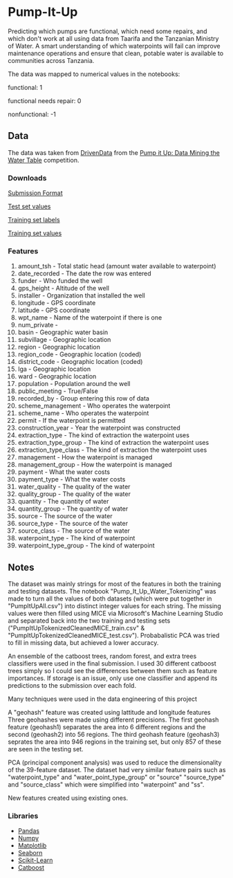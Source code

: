 # Pump-It-Up
Predicting which pumps are functional, which need some repairs, and which don't work at all using data from Taarifa and the Tanzanian Ministry of Water. A smart understanding of which waterpoints will fail can improve maintenance operations and ensure that clean, potable water is available to communities across Tanzania. 

The data was mapped to numerical values in the notebooks:

functional: 1

functional needs repair: 0

nonfunctional: -1

## Data

The data was taken from [DrivenData](drivendata.org) from the [Pump it Up: Data Mining the Water Table](https://www.drivendata.org/competitions/7/pump-it-up-data-mining-the-water-table/) competition.

### Downloads

[Submission Format](https://s3.amazonaws.com/drivendata/data/7/public/SubmissionFormat.csv)

[Test set values](https://s3.amazonaws.com/drivendata/data/7/public/702ddfc5-68cd-4d1d-a0de-f5f566f76d91.csv)

[Training set labels](https://s3.amazonaws.com/drivendata/data/7/public/0bf8bc6e-30d0-4c50-956a-603fc693d966.csv)

[Training set values](https://s3.amazonaws.com/drivendata/data/7/public/4910797b-ee55-40a7-8668-10efd5c1b960.csv)

### Features
1) amount_tsh - Total static head (amount water available to waterpoint)
2) date_recorded - The date the row was entered
3) funder - Who funded the well
4) gps_height - Altitude of the well
5) installer - Organization that installed the well
6) longitude - GPS coordinate
7) latitude - GPS coordinate
8) wpt_name - Name of the waterpoint if there is one
9) num_private -
10) basin - Geographic water basin
11) subvillage - Geographic location
12) region - Geographic location
13) region_code - Geographic location (coded)
14) district_code - Geographic location (coded)
15) lga - Geographic location
16) ward - Geographic location
17) population - Population around the well
18) public_meeting - True/False
19) recorded_by - Group entering this row of data
20) scheme_management - Who operates the waterpoint
21) scheme_name - Who operates the waterpoint
22) permit - If the waterpoint is permitted
23) construction_year - Year the waterpoint was constructed
24) extraction_type - The kind of extraction the waterpoint uses
25) extraction_type_group - The kind of extraction the waterpoint uses
26) extraction_type_class - The kind of extraction the waterpoint uses
27) management - How the waterpoint is managed
28) management_group - How the waterpoint is managed
29) payment - What the water costs
30) payment_type - What the water costs
31) water_quality - The quality of the water
32) quality_group - The quality of the water
33) quantity - The quantity of water
34) quantity_group - The quantity of water
35) source - The source of the water
36) source_type - The source of the water
37) source_class - The source of the water
38) waterpoint_type - The kind of waterpoint
39) waterpoint_type_group - The kind of waterpoint

## Notes

The dataset was mainly strings for most of the features in both the training and testing datasets. The notebook "Pump_It_Up_Water_Tokenizing" was made to turn all the values of both datasets (which were put together in "PumpItUpAll.csv") into distinct integer values for each string. The missing values were then filled using MICE via Microsoft's Machine Learning Studio and separated back into the two training and testing sets ("PumpItUpTokenizedCleanedMICE_train.csv" & "PumpItUpTokenizedCleanedMICE_test.csv"). Probabalistic PCA was tried to fill in missing data, but achieved a lower accuracy. 

An ensemble of the catboost trees, random forest, and extra trees classifiers were used in the final submission. I used 30 different catboost trees simply so I could see the differences between them such as feature importances. If storage is an issue, only use one classifier and append its predictions to the submission over each fold. 


Many techniques were used in the data engineering of this project

A "geohash" feature was created using lattitude and longitude features
Three geohashes were made using different precisions. The first geohash feature (geohash1) separates the area into 6 different regions and the second (geohash2) into 56 regions. The third geohash feature (geohash3) seprates the area into 946 regions in the training set, but only 857 of these are seen in the testing set.

PCA (principal component analysis) was used to reduce the dimensionality of the 39-feature dataset. The dataset had very similar feature pairs such as "waterpoint_type" and "water_point_type_group" or "source" "source_type" and "source_class" which were simplified into "waterpoint" and "ss".

New features created using existing ones. 

### Libraries
- [Pandas](https://github.com/pandas-dev/pandas)
- [Numpy](https://github.com/numpy/numpy)
- [Matplotlib](https://github.com/matplotlib/matplotlib)
- [Seaborn](https://github.com/mwaskom/seaborn)
- [Scikit-Learn](https://github.com/scikit-learn/scikit-learn)
- [Catboost](https://github.com/catboost/catboost)
